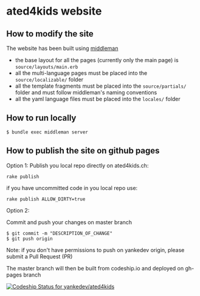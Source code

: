 ated4kids website
=================

How to modify the site
---------------

The website has been built using [middleman](http://middlemanapp.com/)

* the base layout for all the pages (currently only the main page) is `source/layouts/main.erb`
* all the multi-language pages must be placed into the `source/localizable/` folder
* all the template fragments must be placed into the `source/partials/` folder and must follow middleman's naming conventions
* all the yaml language files must be placed into the `locales/` folder

How to run locally
------------------
```
$ bundle exec middleman server
```

How to publish the site on github pages
------------------
Option 1: 
Publish you local repo directly on ated4kids.ch:
```                   
rake publish
```

if you have uncommitted code in you local repo use:
```                   
rake publish ALLOW_DIRTY=true
```

Option 2: 

Commit and push your changes on master branch
```                   
$ git commit -m "DESCRIPTION_OF_CHANGE"
$ git push origin
```

Note: if you don't have permissions to push on yankedev origin, please submit a Pull Request (PR)

The master branch will then be built from codeship.io and deployed on gh-pages branch

[ ![Codeship Status for yankedev/ated4kids](https://www.codeship.io/projects/3bcaeec0-183c-0132-b3e5-2e34434bc74d/status)](https://www.codeship.io/projects/34221)
